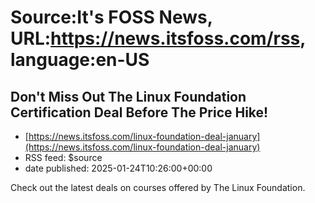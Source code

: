 # Source:It's FOSS News, URL:https://news.itsfoss.com/rss, language:en-US

## Don't Miss Out The Linux Foundation Certification Deal Before The Price Hike!
 - [https://news.itsfoss.com/linux-foundation-deal-january](https://news.itsfoss.com/linux-foundation-deal-january)
 - RSS feed: $source
 - date published: 2025-01-24T10:26:00+00:00

Check out the latest deals on courses offered by The Linux Foundation.

